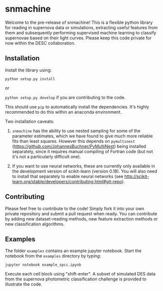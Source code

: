# snmachine

Welcome to the pre-release of snmachine! This is a flexible python library for reading in supernova data or simulations, extracting useful features from them and subsequently performing supervised machine learning to classify supernovae based on their light curves. Please keep this code private for now within the DESC collaboration.

## Installation

Install the library using:

`python setup.py install`

or

`python setup.py develop` if you are contributing to the code.

This should use `pip` to automatically install the dependencies. It's highly recommended to do this within an anaconda environment.

Two installation caveats:
1) `snmachine` has the ability to use nested sampling for some of the parameter estimates, which we have found to give much more reliable fits than least squares. However this depends on `pymultinest` (https://github.com/JohannesBuchner/PyMultiNest) being installed separately, since it requires manual compiling of Fortran code (but not it's not a particularly difficult one).

2) If you want to use neural networks, these are currently only available in the development version of scikit-learn (version 0.18). You will also need to install that separately to enable neural networks (see http://scikit-learn.org/stable/developers/contributing.html#git-repo).

## Contributing

Please feel free to contribute to the code! Simply fork it into your own private repository and submit a pull request when ready. You can contribute by adding new dataset-reading methods, new feature extraction methods or new classification algorithms. 

## Examples

The folder `examples` contains an example jupyter notebook. Start the notebook from the `examples` directory by typing:

`jupyter notebook example_spcc.ipynb`

Execute each cell block using "shift-enter". A subset of simulated DES data from the supernova photometric classification challenge is provided to illustrate the code.
